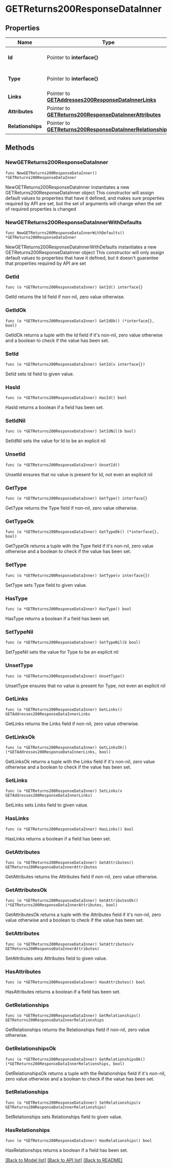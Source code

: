 # GETReturns200ResponseDataInner

## Properties

Name | Type | Description | Notes
------------ | ------------- | ------------- | -------------
**Id** | Pointer to **interface{}** | The resource&#39;s id | [optional] 
**Type** | Pointer to **interface{}** | The resource&#39;s type | [optional] 
**Links** | Pointer to [**GETAddresses200ResponseDataInnerLinks**](GETAddresses200ResponseDataInnerLinks.md) |  | [optional] 
**Attributes** | Pointer to [**GETReturns200ResponseDataInnerAttributes**](GETReturns200ResponseDataInnerAttributes.md) |  | [optional] 
**Relationships** | Pointer to [**GETReturns200ResponseDataInnerRelationships**](GETReturns200ResponseDataInnerRelationships.md) |  | [optional] 

## Methods

### NewGETReturns200ResponseDataInner

`func NewGETReturns200ResponseDataInner() *GETReturns200ResponseDataInner`

NewGETReturns200ResponseDataInner instantiates a new GETReturns200ResponseDataInner object
This constructor will assign default values to properties that have it defined,
and makes sure properties required by API are set, but the set of arguments
will change when the set of required properties is changed

### NewGETReturns200ResponseDataInnerWithDefaults

`func NewGETReturns200ResponseDataInnerWithDefaults() *GETReturns200ResponseDataInner`

NewGETReturns200ResponseDataInnerWithDefaults instantiates a new GETReturns200ResponseDataInner object
This constructor will only assign default values to properties that have it defined,
but it doesn't guarantee that properties required by API are set

### GetId

`func (o *GETReturns200ResponseDataInner) GetId() interface{}`

GetId returns the Id field if non-nil, zero value otherwise.

### GetIdOk

`func (o *GETReturns200ResponseDataInner) GetIdOk() (*interface{}, bool)`

GetIdOk returns a tuple with the Id field if it's non-nil, zero value otherwise
and a boolean to check if the value has been set.

### SetId

`func (o *GETReturns200ResponseDataInner) SetId(v interface{})`

SetId sets Id field to given value.

### HasId

`func (o *GETReturns200ResponseDataInner) HasId() bool`

HasId returns a boolean if a field has been set.

### SetIdNil

`func (o *GETReturns200ResponseDataInner) SetIdNil(b bool)`

 SetIdNil sets the value for Id to be an explicit nil

### UnsetId
`func (o *GETReturns200ResponseDataInner) UnsetId()`

UnsetId ensures that no value is present for Id, not even an explicit nil
### GetType

`func (o *GETReturns200ResponseDataInner) GetType() interface{}`

GetType returns the Type field if non-nil, zero value otherwise.

### GetTypeOk

`func (o *GETReturns200ResponseDataInner) GetTypeOk() (*interface{}, bool)`

GetTypeOk returns a tuple with the Type field if it's non-nil, zero value otherwise
and a boolean to check if the value has been set.

### SetType

`func (o *GETReturns200ResponseDataInner) SetType(v interface{})`

SetType sets Type field to given value.

### HasType

`func (o *GETReturns200ResponseDataInner) HasType() bool`

HasType returns a boolean if a field has been set.

### SetTypeNil

`func (o *GETReturns200ResponseDataInner) SetTypeNil(b bool)`

 SetTypeNil sets the value for Type to be an explicit nil

### UnsetType
`func (o *GETReturns200ResponseDataInner) UnsetType()`

UnsetType ensures that no value is present for Type, not even an explicit nil
### GetLinks

`func (o *GETReturns200ResponseDataInner) GetLinks() GETAddresses200ResponseDataInnerLinks`

GetLinks returns the Links field if non-nil, zero value otherwise.

### GetLinksOk

`func (o *GETReturns200ResponseDataInner) GetLinksOk() (*GETAddresses200ResponseDataInnerLinks, bool)`

GetLinksOk returns a tuple with the Links field if it's non-nil, zero value otherwise
and a boolean to check if the value has been set.

### SetLinks

`func (o *GETReturns200ResponseDataInner) SetLinks(v GETAddresses200ResponseDataInnerLinks)`

SetLinks sets Links field to given value.

### HasLinks

`func (o *GETReturns200ResponseDataInner) HasLinks() bool`

HasLinks returns a boolean if a field has been set.

### GetAttributes

`func (o *GETReturns200ResponseDataInner) GetAttributes() GETReturns200ResponseDataInnerAttributes`

GetAttributes returns the Attributes field if non-nil, zero value otherwise.

### GetAttributesOk

`func (o *GETReturns200ResponseDataInner) GetAttributesOk() (*GETReturns200ResponseDataInnerAttributes, bool)`

GetAttributesOk returns a tuple with the Attributes field if it's non-nil, zero value otherwise
and a boolean to check if the value has been set.

### SetAttributes

`func (o *GETReturns200ResponseDataInner) SetAttributes(v GETReturns200ResponseDataInnerAttributes)`

SetAttributes sets Attributes field to given value.

### HasAttributes

`func (o *GETReturns200ResponseDataInner) HasAttributes() bool`

HasAttributes returns a boolean if a field has been set.

### GetRelationships

`func (o *GETReturns200ResponseDataInner) GetRelationships() GETReturns200ResponseDataInnerRelationships`

GetRelationships returns the Relationships field if non-nil, zero value otherwise.

### GetRelationshipsOk

`func (o *GETReturns200ResponseDataInner) GetRelationshipsOk() (*GETReturns200ResponseDataInnerRelationships, bool)`

GetRelationshipsOk returns a tuple with the Relationships field if it's non-nil, zero value otherwise
and a boolean to check if the value has been set.

### SetRelationships

`func (o *GETReturns200ResponseDataInner) SetRelationships(v GETReturns200ResponseDataInnerRelationships)`

SetRelationships sets Relationships field to given value.

### HasRelationships

`func (o *GETReturns200ResponseDataInner) HasRelationships() bool`

HasRelationships returns a boolean if a field has been set.


[[Back to Model list]](../README.md#documentation-for-models) [[Back to API list]](../README.md#documentation-for-api-endpoints) [[Back to README]](../README.md)


